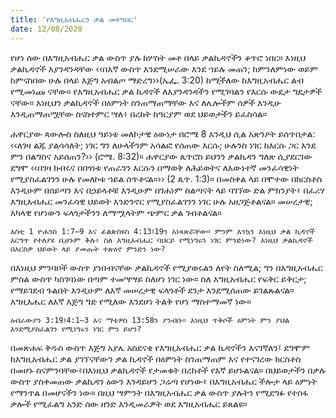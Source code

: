 ```yaml
---
title: 'የእግዚአብሔርን ቃል መተግበር'
date: 12/08/2020
---
```


የሆነ ሰው በእግዚአብሔር ቃል ውስጥ ያሉ ከሦስት መቶ በላይ ቃልኪዳኖችን ቆጥሮ ነበር። እነዚህ ቃልኪዳኖች እያንዳንዳቸው ‹‹በእኛ ውስጥ እንደሚሠራው እንደ ኀይሉ መጠን; ከምንለምነው ወይም ከምናስበው ሁሉ በላይ እጅግ አብልጦ ማድረግ››(ኤፌ. 3:20) ከሚችለው ከእግዚአብሔር ልብ የሚመነጩ ናቸው። የእግዚአብሔር ቃል ኪዳኖች ለእያንዳንዳችን የሚገባልን የእርሱ ውዴታ ግዴታዎች ናቸው። እነዚህን ቃልኪዳኖች በዕምነት ስንጠማጠማቸው እና ለሌሎችም ሰዎች እንዲሁ እንዲጠማጠሟቸው ስናስተምር ሣለ፥ በረከት ከዓርያም ወደ ህይወታችን ይፈስሳል።

ሐዋርያው ጳውሎስ ስለዚህ ዓይነቱ መለኮታዊ ዕውነታ በሮሜ 8 እንዲህ ሲል አጽንዖት ይሰጥበታል: ‹‹ለገዛ ልጁ ያልሳሳለት; ነገር ግን ለሁላችንም አሳልፎ የሰጠው እርሱ; ሁሉንስ ነገር ከእርሱ ጋር እንደ ምን በልግስና አይሰጠን?›› (ሮሜ. 8:32)። ሐዋርያው ጴጥሮስ ይህንን ቃልኪዳን ግለጽ ሲያደርገው ደግሞ ‹‹በገዛ ክብሩና በበጎነቱ የጠራንን እርሱን በማወቅ ለሕይወትና ለእውነተኛ መንፈሳዊነት የሚያስፈልገንን ሁሉ የመለኮቱ ኀይል ሰጥቶናል።›› (2 ጴጥ. 1:3)። በመስቀል ላይ     በሞተው በክርስቶስ እንዲሁም በሰይጣን እና በኃይላቶቹ እንዲሁም በገሐነም ስልጣናት ላይ ባገኘው ድል ምክንያት፥ በፈሪሃ እግዚእብሔር መንፈሳዊ ህይወት እንድንኖር የሚያስፈልገንን ነገር ሁሉ አዘጋጅቶልናል። መሠረታዊ; አካላዊ የሆነውን ፍላጎታችንን ለማሟላትም ጭምር ቃል ገብቶልናል።

`እስቲ 1 ዮሐንስ 1:7–9 እና ፊልጵስዩስ 4:13፤19ን አነጻጽሯቸው። ምንም እንኳን እነዚህ ቃል ኪዳኖች እርግጥ የተለያዩ ቢሆኑም ቅሉ፥ ስለ እግዚአብሔር ባህርይ የሚነግሩን ነገር ምንድነው? እነዚህ ቃልኪዳኖች በእርስዎ ህይወት ላይ ያመጡት ተጽዕኖ ምንድን ነው?`

በእነዚህ ምንባቦች ውስጥ ያነበብናቸው ቃልኪዳኖች የሚያወሩልን ለየት ስለሚል; ግን በእግዚአብሔር ምስል ውስጥ ካስገባነው በጣም ተመሣሣይ ስለሆነ ነገር ነው። ስለ እግዚአብሔር የፍቅር ይቅርታ; የማይገደብ ጉልበት እንዲሁም ለእኛ መሠረታዊ ፍላጎቶች ደንታ እንደሚሰጠው ይገልጹልናል። እግዚእሔር ለእኛ እጅግ ግድ የሚለው እንደሆነ ትልቅ የሆነ ማስተማመኛ ነው።

`ዕብራውያን 3:19፤4:1–3 እና ማቴዎስ 13:58ን ያንብቡ። እነዚህ ጥቅሶች ዕምነት ምን ያህል እንደሚያስፈልገን የሚነግሩን ነገር ምን ይሆን?`

በመጽሐፍ ቅዱስ ውስጥ እጅግ አያሌ አስደናቂ የእግዚአብሔር ቃል ኪዳኖችን እናገኛለን፤ ደግሞም ከእግዚአብሔር ቃል ያገኘናቸውን ቃል ኪዳኖች በዕምነት ስንጠማጠም እና የተናገረው ክርስቶስ በመሆኑ ስናምንባቸው፥በእነዚህ ቃልኪዳኖች የታመቁት በረከቶች የእኛ ይሆኑልናል። በህይወታችን በቃሉ ውስጥ ያስቀመጠው ቃልኪዳን ዕውን እንዳይሆን ጋሬጣ የሆነው፥ በእግዚአብሔር ችሎታ ላይ ዕምነት የማንጥል በመሆናችን ነው። በዚህ ሣምንት በእግዚአብሔር ቃል ውስጥ ያሉትን የሚደግፉ የተስፋ ቃሎች የሚፈልግ አንድ ሰው ዘንድ እንዲመራዎት ወደ እግዚአብሔር ይጸልዩ።
